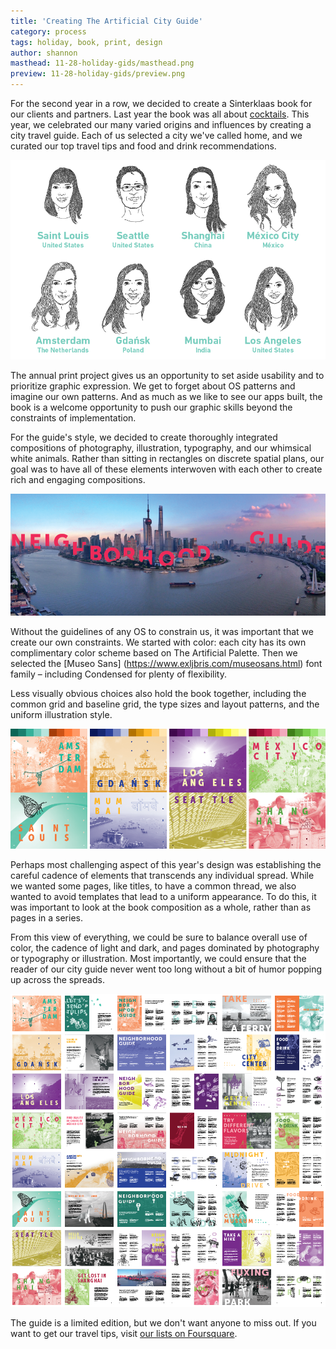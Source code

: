 ```yaml
---
title: 'Creating The Artificial City Guide'
category: process
tags: holiday, book, print, design
author: shannon
masthead: 11-28-holiday-gids/masthead.png
preview: 11-28-holiday-gids/preview.png
---
```


For the second year in a row, we decided to create a Sinterklaas book for our clients and partners. Last year the book was all about [cocktails](https://theartificial.com/blog/2017/01/16/sinterklaas-book.html). This year, we celebrated our many varied origins and influences by creating a city travel guide. Each of us selected a city we've called home, and we curated our top travel tips and food and drink recommendations.

![Us](11-28-holiday-gids/us.png)

The annual print project gives us an opportunity to set aside usability and to prioritize graphic expression. We get to forget about OS patterns and imagine our own patterns. And as much as we like to see our apps built, the book is a welcome opportunity to push our graphic skills beyond the constraints of implementation.

For the guide's style, we decided to create thoroughly integrated compositions of photography, illustration, typography, and our whimsical white animals. Rather than sitting in rectangles on discrete spatial plans, our goal was to have all of these elements interwoven with each other to create rich and engaging compositions.

![Typography](11-28-holiday-gids/typography.png)

Without the guidelines of any OS to constrain us, it was important that we create our own constraints. We started with color: each city has its own complimentary color scheme based on The Artificial Palette. Then we selected the [Museo Sans] (https://www.exljbris.com/museosans.html) font family – including Condensed for plenty of flexibility.

Less visually obvious choices also hold the book together, including the common grid and baseline grid, the type sizes and layout patterns, and the uniform illustration style.

![Colors](11-28-holiday-gids/colors.png)

Perhaps most challenging aspect of this year's design was establishing the careful cadence of elements that transcends any individual spread. While we wanted some pages, like titles, to have a common thread, we also wanted to avoid templates that lead to a uniform appearance. To do this, it was important to look at the book composition as a whole, rather than as pages in a series.

From this view of everything, we could be sure to balance overall use of color, the cadence of light and dark, and pages dominated by photography or typography or illustration. Most importantly, we could ensure that the reader of our city guide never went too long without a bit of humor popping up across the spreads.

![Spreads](11-28-holiday-gids/spreads.png)

The guide is a limited edition, but we don't want anyone to miss out. If you want to get our travel tips, visit [our lists on Foursquare](https://foursquare.com/veryartificial?all=lists).
